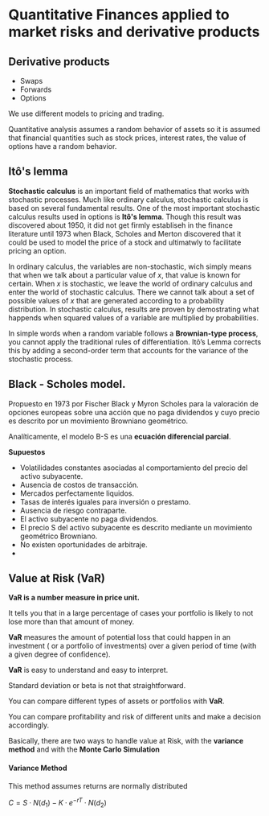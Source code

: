 # Quantitative Finances applied to market risks and derivative products

## Derivative products 
* Swaps
* Forwards
* Options

We use different models to pricing and trading.

Quantitative analysis assumes a random behavior of assets so it is assumed that financial quantities such as stock prices, interest rates, the value of options have a random behavior.


## Itô's lemma

**Stochastic calculus** is an important field of mathematics that works with stochastic processes. Much like ordinary calculus, stochastic calculus is based on several fundamental results. One of the most important stochastic calculus results used in options is **Itô's lemma**. Though this result was discovered about 1950, it did not get firmly establiseh in the finance literature until 1973 when Black, Scholes and Merton discovered that it could be used to model the price of a stock and ultimatwly to facilitate pricing an option.

In ordinary calculus, the variables are non-stochastic, wich simply means that when we talk about a particular value of $x$, that value is known for certain. When $x$ is stochastic, we leave the world of ordinary calculus and enter the world of stochastic calculus. There we cannot talk about a set of possible values of $x$ that are generated according to a probability distribution. In stochastic calculus, results are proven by demostrating what happends when squared values of a variable are multiplied by probabilities.



In simple words when a random variable follows a **Brownian-type process**, you cannot apply the traditional rules of differentiation. Itô’s Lemma corrects this by adding a second-order term that accounts for the variance of the stochastic process.


## Black - Scholes model.

Propuesto en 1973 por Fischer Black y Myron Scholes para la valoración de opciones europeas sobre una acción que no paga dividendos y cuyo precio es descrito por un movimiento Browniano geométrico.

Analíticamente, el modelo B-S es una **ecuación diferencial parcial**.

**Supuestos**

* Volatilidades constantes asociadas al comportamiento del precio del activo subyacente.
* Ausencia de costos de transacción.
* Mercados perfectamente liquidos.
* Tasas de interés iguales para inversión o prestamo.
* Ausencia de riesgo contraparte.
* El activo subyacente no paga dividendos.
* El precio S del activo subyacente es descrito mediante un movimiento geométrico Browniano.
* No existen oportunidades de arbitraje.
* 



## Value at Risk (VaR)

**VaR is a number measure in price unit.**

It tells you that in a large percentage of cases your portfolio is likely to not lose more than that amount of money.

**VaR** measures the amount of potential loss that could happen in an investment ( or a portfolio of investments) over a given period of time (with a given degree of confidence).


**VaR** is easy to understand and easy to interpret.

Standard deviation or beta is not that straightforward.


You can compare different types of assets or portfolios with **VaR**.

You can compare profitability and risk of different units and make a decision accordingly. 


Basically, there are two ways to handle value at Risk, with the **variance method** and with the **Monte Carlo Simulation**

#### Variance Method

This method assumes returns are normally distributed


$C = S \cdot N(d_1) - K \cdot e^{-rT} \cdot N(d_2)$
